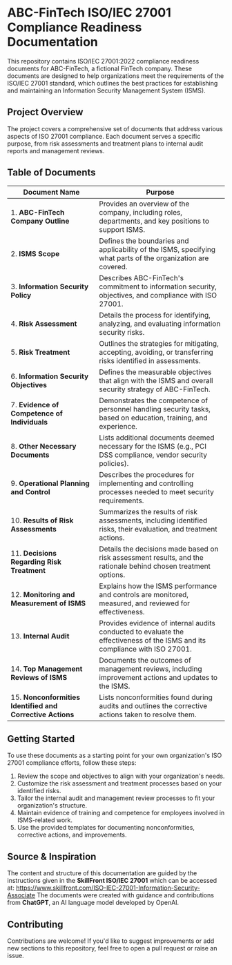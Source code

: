 # ABC-FinTech ISO/IEC 27001 Compliance Readiness Documentation

This repository contains ISO/IEC 27001:2022 compliance readiness documents for ABC-FinTech, a fictional FinTech company. These documents are designed to help organizations meet the requirements of the ISO/IEC 27001 standard, which outlines the best practices for establishing and maintaining an Information Security Management System (ISMS).

## Project Overview

The project covers a comprehensive set of documents that address various aspects of ISO 27001 compliance. Each document serves a specific purpose, from risk assessments and treatment plans to internal audit reports and management reviews.

## Table of Documents

| **Document Name**                                        | **Purpose**                                                                                                                 |
|----------------------------------------------------------|-----------------------------------------------------------------------------------------------------------------------------|
| 1. **ABC-FinTech Company Outline**                       | Provides an overview of the company, including roles, departments, and key positions to support ISMS.                       |
| 2. **ISMS Scope**                                        | Defines the boundaries and applicability of the ISMS, specifying what parts of the organization are covered.                |
| 3. **Information Security Policy**                       | Describes ABC-FinTech's commitment to information security, objectives, and compliance with ISO 27001.                      |
| 4. **Risk Assessment**                                   | Details the process for identifying, analyzing, and evaluating information security risks.                                  |
| 5. **Risk Treatment**                                    | Outlines the strategies for mitigating, accepting, avoiding, or transferring risks identified in assessments.               |
| 6. **Information Security Objectives**                   | Defines the measurable objectives that align with the ISMS and overall security strategy of ABC-FinTech.                    |
| 7. **Evidence of Competence of Individuals**             | Demonstrates the competence of personnel handling security tasks, based on education, training, and experience.             |
| 8. **Other Necessary Documents**                         | Lists additional documents deemed necessary for the ISMS (e.g., PCI DSS compliance, vendor security policies).              |
| 9. **Operational Planning and Control**                  | Describes the procedures for implementing and controlling processes needed to meet security requirements.                   |
| 10. **Results of Risk Assessments**                      | Summarizes the results of risk assessments, including identified risks, their evaluation, and treatment actions.            |
| 11. **Decisions Regarding Risk Treatment**               | Details the decisions made based on risk assessment results, and the rationale behind chosen treatment options.             |
| 12. **Monitoring and Measurement of ISMS**               | Explains how the ISMS performance and controls are monitored, measured, and reviewed for effectiveness.                     |
| 13. **Internal Audit**                                   | Provides evidence of internal audits conducted to evaluate the effectiveness of the ISMS and its compliance with ISO 27001. |
| 14. **Top Management Reviews of ISMS**                   | Documents the outcomes of management reviews, including improvement actions and updates to the ISMS.                        |
| 15. **Nonconformities Identified and Corrective Actions**| Lists nonconformities found during audits and outlines the corrective actions taken to resolve them.                        |

## Getting Started

To use these documents as a starting point for your own organization's ISO 27001 compliance efforts, follow these steps:
1. Review the scope and objectives to align with your organization's needs.
2. Customize the risk assessment and treatment processes based on your identified risks.
3. Tailor the internal audit and management review processes to fit your organization's structure.
4. Maintain evidence of training and competence for employees involved in ISMS-related work.
5. Use the provided templates for documenting nonconformities, corrective actions, and improvements.

## Source & Inspiration

The content and structure of this documentation are guided by the instructions given in the **SkillFront ISO/IEC 27001** which can be accessed at: https://www.skillfront.com/ISO-IEC-27001-Information-Security-Associate
The documents were created with guidance and contributions from **ChatGPT**, an AI language model developed by OpenAI.

## Contributing

Contributions are welcome! If you'd like to suggest improvements or add new sections to this repository, feel free to open a pull request or raise an issue.

